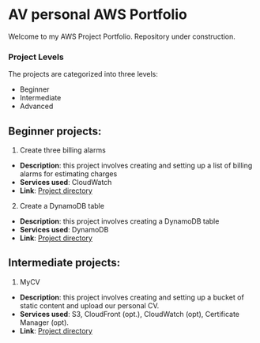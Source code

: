 # AV personal AWS Portfolio
Welcome to my AWS Project Portfolio. Repository under construction.
### Project Levels
The projects are categorized into three levels:
* Beginner
* Intermediate
* Advanced

## Beginner projects:
1. Create three billing alarms
  
  - **Description**: this project involves creating and setting up a list of billing alarms for estimating charges
  - **Services used**: CloudWatch
  - **Link**: [Project directory](https://github.com/valerokucloud/aws_portfolio/blob/main/Beginner/1.%20Create%203%20alarms/3alarms.md)


2. Create a DynamoDB table
  
  - **Description**: this project involves creating a DynamoDB table
  - **Services used**: DynamoDB
  - **Link**: [Project directory](https://github.com/valerokucloud/aws_portfolio/blob/main/Beginner/2.%20Creating%20a%20DynamoDB%20table/ddb.md)


## Intermediate projects:

1. MyCV
  
  - **Description**: this project involves creating and setting up a bucket of static content and upload our personal CV.
  - **Services used**: S3, CloudFront (opt.), CloudWatch (opt), Certificate Manager (opt).
  - **Link**: [Project directory](https://github.com/valerokucloud/aws_portfolio/blob/main/Intermediate/1.%20MyCV/MyCV.md)
